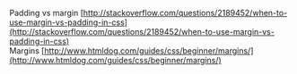 Padding vs margin [http://stackoverflow.com/questions/2189452/when-to-use-margin-vs-padding-in-css](http://stackoverflow.com/questions/2189452/when-to-use-margin-vs-padding-in-css)  
Margins [http://www.htmldog.com/guides/css/beginner/margins/](http://www.htmldog.com/guides/css/beginner/margins/)

